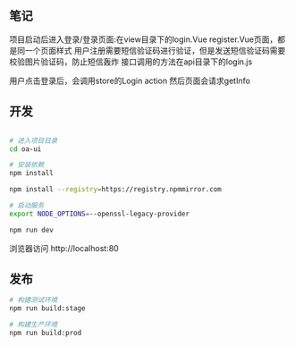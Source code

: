 ## 笔记
项目启动后进入登录/登录页面:在view目录下的login.Vue register.Vue页面，都是同一个页面样式
用户注册需要短信验证码进行验证，但是发送短信验证码需要校验图片验证码，防止短信轰炸
接口调用的方法在api目录下的login.js

用户点击登录后，会调用store的Login action
然后页面会请求getInfo
## 开发

```bash

# 进入项目目录
cd oa-ui

# 安装依赖
npm install

npm install --registry=https://registry.npmmirror.com

# 启动服务
export NODE_OPTIONS=--openssl-legacy-provider

npm run dev
```

浏览器访问 http://localhost:80

## 发布

```bash
# 构建测试环境
npm run build:stage

# 构建生产环境
npm run build:prod
```